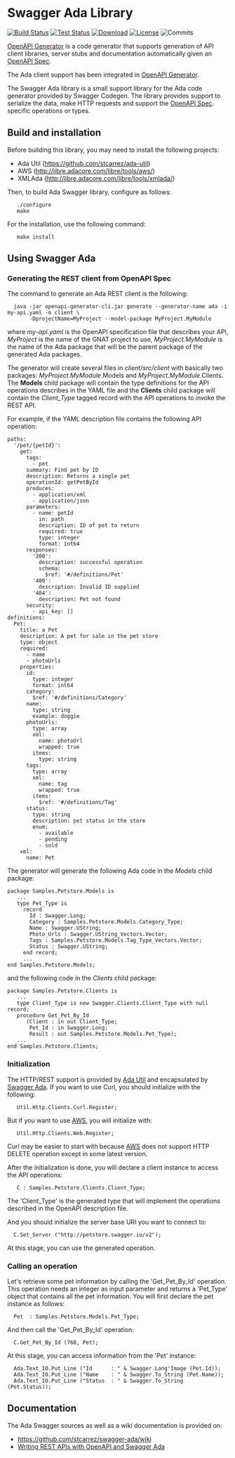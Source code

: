 # Swagger Ada Library

[![Build Status](https://img.shields.io/jenkins/s/http/jenkins.vacs.fr/Bionic-Ada-Swagger.svg)](http://jenkins.vacs.fr/job/Bionic-Ada-Swagger/)
[![Test Status](https://img.shields.io/jenkins/t/http/jenkins.vacs.fr/Bionic-Ada-Swagger.svg)](http://jenkins.vacs.fr/job/Bionic-Ada-Swagger/)
[![Download](https://img.shields.io/badge/download-0.1.0-brightgreen.svg)](http://download.vacs.fr/swagger-ada/swagger-ada-0.1.0.tar.gz)
[![License](http://img.shields.io/badge/license-APACHE2-blue.svg)](LICENSE)
![Commits](https://img.shields.io/github/commits-since/stcarrez/swagger-ada/0.1.0.svg)

[OpenAPI Generator](https://github.com/OpenAPITools/openapi-generator) is a code generator that supports generation of
API client libraries, server stubs and documentation automatically
given an [OpenAPI Spec](https://github.com/OAI/OpenAPI-Specification).

The Ada client support has been integrated in [OpenAPI Generator](https://github.com/OpenAPITools/openapi-generator).

The Swagger Ada library is a small support library for the Ada code generator
provided by Swagger Codegen.  The library provides support to serialize the data,
make HTTP requests and support the [OpenAPI Spec](https://github.com/OAI/OpenAPI-Specification).
specific operations or types.

## Build and installation
Before building this library, you may need to install the following projects:

* Ada Util      (https://github.com/stcarrez/ada-util)
* AWS      (http://libre.adacore.com/libre/tools/aws/)
* XMLAda   (http://libre.adacore.com/libre/tools/xmlada/)

Then, to build Ada Swagger library, configure as follows:
```
   ./configure
   make
```

For the installation, use the following command:
```
   make install
```

## Using Swagger Ada

### Generating the REST client from OpenAPI Spec

The command to generate an Ada REST client is the following:
```
  java -jar openapi-generator-cli.jar generate --generator-name ada -i my-api.yaml -o client \
       -DprojectName=MyProject --model-package MyProject.MyModule
```
where *my-api.yaml* is the OpenAPI specification file that describes your API,
*MyProject* is the name of the GNAT project to use,
*MyProject.MyModule* is the name of the Ada package that will be the parent
package of the generated Ada packages.

The generator will create several files in *client/src/client* with basically
two packages: *MyProject.MyModule*.Models and *MyProject.MyModule*.Clients.
The **Models** child package will contain the type definitions for the
API operations describes in the YAML file and the **Clients** child package
will contain the *Client_Type* tagged record with the API operations to
invoke the REST API.

For example, if the YAML description file contains the following API
operation:
```
paths:
  '/pet/{petId}':
    get:
      tags:
        - pet
      summary: Find pet by ID
      description: Returns a single pet
      operationId: getPetById
      produces:
        - application/xml
        - application/json
      parameters:
        - name: petId
          in: path
          description: ID of pet to return
          required: true
          type: integer
          format: int64
      responses:
        '200':
          description: successful operation
          schema:
            $ref: '#/definitions/Pet'
        '400':
          description: Invalid ID supplied
        '404':
          description: Pet not found
      security:
        - api_key: []
definitions:
  Pet:
    title: a Pet
    description: A pet for sale in the pet store
    type: object
    required:
      - name
      - photoUrls
    properties:
      id:
        type: integer
        format: int64
      category:
        $ref: '#/definitions/Category'
      name:
        type: string
        example: doggie
      photoUrls:
        type: array
        xml:
          name: photoUrl
          wrapped: true
        items:
          type: string
      tags:
        type: array
        xml:
          name: tag
          wrapped: true
        items:
          $ref: '#/definitions/Tag'
      status:
        type: string
        description: pet status in the store
        enum:
          - available
          - pending
          - sold
    xml:
      name: Pet
```

The generator will generate the following Ada code in the *Models* child package:
```
package Samples.Petstore.Models is
   ...
   type Pet_Type is
     record
       Id : Swagger.Long;
       Category : Samples.Petstore.Models.Category_Type;
       Name : Swagger.UString;
       Photo_Urls : Swagger.UString_Vectors.Vector;
       Tags : Samples.Petstore.Models.Tag_Type_Vectors.Vector;
       Status : Swagger.UString;
     end record;
     ...
end Samples.Petstore.Models;
```

and the following code in the *Clients* child package:

```
package Samples.Petstore.Clients is
   ...
   type Client_Type is new Swagger.Clients.Client_Type with null record;
   procedure Get_Pet_By_Id
      (Client : in out Client_Type;
       Pet_Id : in Swagger.Long;
       Result : out Samples.Petstore.Models.Pet_Type);
   ...
end Samples.Petstore.Clients;
```

### Initialization

The HTTP/REST support is provided by [Ada Util](https://github.com/stcarrez/ada-util)
and encapsulated by [Swagger Ada](https://github.com/stcarrez/swagger-ada).  If you want
to use Curl, you should initialize with the following:

```
   Util.Http.Clients.Curl.Register;
```

But if you want to use [AWS](http://libre.adacore.com/libre/tools/aws/), you will initialize with:

```
   Util.Http.Clients.Web.Register;
```

Curl may be easier to start with because [AWS](http://libre.adacore.com/libre/tools/aws/)
does not support HTTP DELETE operation except in some latest version.

After the initialization is done, you will declare a client instance to access
the API operations:

```
   C : Samples.Petstore.Clients.Client_Type;
```

The 'Client_Type' is the generated type that will implement the operations
described in the OpenAPI description file.

And you should initialize the server base URI you want to connect to:

```
  C.Set_Server ("http://petstore.swagger.io/v2");
```

At this stage, you can use the generated operation.

### Calling an operation

Let's retrieve some pet information by calling the 'Get_Pet_By_Id' operation.
This operation needs an integer as input parameter and returns a 'Pet_Type'
object that contains all the pet information.   You will first declare
the pet instance as follows:

```
  Pet  : Samples.Petstore.Models.Pet_Type;
```

And then call the 'Get_Pet_By_Id' operation:

```
  C.Get_Pet_By_Id (768, Pet);
```

At this stage, you can access information from the 'Pet' instance:

```
  Ada.Text_IO.Put_Line ("Id      : " & Swagger.Long'Image (Pet.Id));
  Ada.Text_IO.Put_Line ("Name    : " & Swagger.To_String (Pet.Name));
  Ada.Text_IO.Put_Line ("Status  : " & Swagger.To_String (Pet.Status));
```

## Documentation

The Ada Swagger sources as well as a wiki documentation is provided on:

- https://github.com/stcarrez/swagger-ada/wiki
- [Writing REST APIs with OpenAPI and Swagger Ada](https://www.slideshare.net/StephaneCarrez1/writing-rest-apis-with-openapi-and-swagger-ada/StephaneCarrez1/writing-rest-apis-with-openapi-and-swagger-ada)

